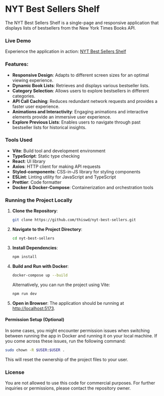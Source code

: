 # NYT Best Sellers Shelf

The NYT Best Sellers Shelf is a single-page and responsive application that displays lists of bestsellers from the New York Times Books API.

### Live Demo
Experience the application in action: [NYT Best Sellers Shelf](https://taupe-pothos-00dfc0.netlify.app/)

### Features:
- **Responsive Design**: Adapts to different screen sizes for an optimal viewing experience.
- **Dynamic Book Lists**: Retrieves and displays various bestseller lists.
- **Category Selection**: Allows users to explore bestsellers in different categories.
- **API Call Caching**: Reduces redundant network requests and provides a faster user experience.
- **Animations and Interactivity**: Engaging animations and interactive elements provide an immersive user experience.
- **Explore Previous Lists**: Enables users to navigate through past bestseller lists for historical insights.

### Tools Used
- **Vite**: Build tool and development environment
- **TypeScript**: Static type checking
- **React**: UI library
- **Axios**: HTTP client for making API requests
- **Styled-components**: CSS-in-JS library for styling components
- **ESLint**: Linting utility for JavaScript and TypeScript
- **Prettier**: Code formatter
- **Docker & Docker-Compose**: Containerization and orchestration tools

### Running the Project Locally
1. **Clone the Repository**:
   ```bash
   git clone https://github.com/thiswd/nyt-best-sellers.git
   ```

2. **Navigate to the Project Directory**:
   ```bash
   cd nyt-best-sellers
   ```
3. **Install Dependencies**:
   ```bash
   npm install
   ```

4. **Build and Run with Docker**:
   ```bash
   docker-compose up --build
   ```

   Alternatively, you can run the project using Vite:
   ```bash
   npm run dev
   ```

5. **Open in Browser**: The application should be running at [http://localhost:5173](http://localhost:5173).

#### Permission Setup (Optional)
In some cases, you might encounter permission issues when switching between running the app in Docker and running it on your local machine. If you come across these issues, run the following command:

```bash
sudo chown -R $USER:$USER .
```
This will reset the ownership of the project files to your user.

### License
You are not allowed to use this code for commercial purposes. For further inquiries or permissions, please contact the repository owner.
